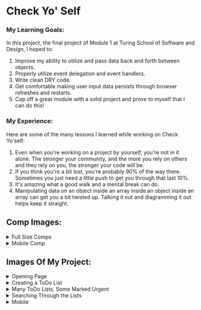 # Check Yo' Self


### My Learning Goals:

In this project, the final project of Module 1 at Turing School of Software and Design, I hoped to:
1. Improve my ability to utilize and pass data back and forth between objects.
2. Properly utilize event delegation and event handlers.
3. Write clean DRY code. 
4. Get comfortable making user input data persists through browser refreshes and restarts.
5. Cap off a great module with a solid project and prove to myself that I can do this!


### My Experience:

Here are some of the many lessons I learned while working on Check Yo'self:
1. Even when you're working on a project by yourself, you're not in it alone. The stronger your community, and the more you rely on others and they rely on you, the stronger your code will be.
2. If you think you're a bit lost, you're probably 90% of the way there. Sometimes you just need a little push to get you through that last 10%.
3. It's amazing what a good walk and a mental break can do. 
4. Manipulating data on an object inside an array inside an object inside an array can get you a bit twisted up. Talking it out and diagramming it out helps keep it straight.


## Comp Images:

<details><summary>Full Size Comps</summary>

![](https://frontend.turing.io/assets/images/projects/check-yo-self/check-yo-self-01.jpg)

![](https://frontend.turing.io/assets/images/projects/check-yo-self/check-yo-self-02.jpg)

</details>

<details><summary>Mobile Comp</summary>

![](https://frontend.turing.io/assets/images/projects/check-yo-self/check-yo-self-04.jpg)

</details>


## Images Of My Project:

<details><summary>Opening Page</summary>

![](https://user-images.githubusercontent.com/27085714/62183775-fd4acb80-b34a-11e9-9c7b-326066a06064.png)

</details>

<details><summary>Creating a ToDo List</summary>

![](https://user-images.githubusercontent.com/27085714/62183776-fde36200-b34a-11e9-89d8-ca09ec45651b.png)

</details>

<details><summary>Many ToDo Lists, Some Marked Urgent</summary>

![](https://user-images.githubusercontent.com/27085714/62183777-fde36200-b34a-11e9-971c-eaf50b10a6e0.png)

</details>

<details><summary>Searching Through the Lists</summary>

![](https://user-images.githubusercontent.com/27085714/62183779-fde36200-b34a-11e9-9c39-4fb3f7355cb0.png)

</details>

<details><summary>Mobile</summary>

![](https://user-images.githubusercontent.com/27085714/62183774-fd4acb80-b34a-11e9-9a92-6c99b07af564.png)

</details>
